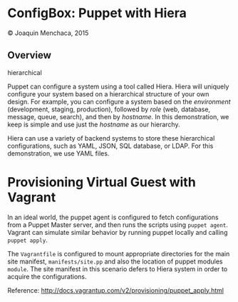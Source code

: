 # ConfigBox: Puppet with Hiera

© Joaquin Menchaca, 2015

## Overview

hierarchical

Puppet can configure a system using a tool called Hiera.  Hiera will uniquely configure your system based on a hierarchical structure of your own design.  For example, you can configure a system based on the *environment* (development, staging, production), followed by *role* (web, database, message, queue, search), and then by *hostname*. In this demonstration, we keep is simple and use just the *hostname* as our hierarchy.  

Hiera can use a variety of backend systems to store these hierarchical configurations, such as YAML, JSON, SQL database, or LDAP.  For this demonstration, we use YAML files.

# Provisioning Virtual Guest with Vagrant

In an ideal world, the puppet agent is configured to fetch configurations from a Puppet Master server, and then runs the scripts using `puppet agent`.  Vagrant can simulate similar behavior by running puppet locally and calling `puppet apply`.

The `Vagrantfile` is configured to mount appropriate directories for the main site manifest, `manifests/site.pp` and also the location of puppet modules `module`.  The site manifest in this scenario defers to Hiera system in order to acquire the configurations.

Reference: http://docs.vagrantup.com/v2/provisioning/puppet_apply.html

